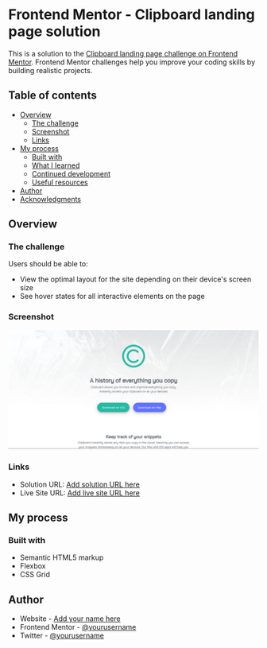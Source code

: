 # Frontend Mentor - Clipboard landing page solution

This is a solution to the [Clipboard landing page challenge on Frontend Mentor](https://www.frontendmentor.io/challenges/clipboard-landing-page-5cc9bccd6c4c91111378ecb9). Frontend Mentor challenges help you improve your coding skills by building realistic projects. 

## Table of contents

- [Overview](#overview)
  - [The challenge](#the-challenge)
  - [Screenshot](#screenshot)
  - [Links](#links)
- [My process](#my-process)
  - [Built with](#built-with)
  - [What I learned](#what-i-learned)
  - [Continued development](#continued-development)
  - [Useful resources](#useful-resources)
- [Author](#author)
- [Acknowledgments](#acknowledgments)


## Overview


### The challenge

Users should be able to:

- View the optimal layout for the site depending on their device's screen size
- See hover states for all interactive elements on the page


### Screenshot

![](./Screenshot.png)


### Links

- Solution URL: [Add solution URL here](https://your-solution-url.com)
- Live Site URL: [Add live site URL here](https://yomaaroriode.github.io/clipboard-page)


## My process


### Built with

- Semantic HTML5 markup
- Flexbox
- CSS Grid


## Author

- Website - [Add your name here](https://www.yomaaroriode.com)
- Frontend Mentor - [@yourusername](https://www.frontendmentor.io/profile/YomaAroriode)
- Twitter - [@yourusername](https://www.twitter.com/YomaAroriode)
